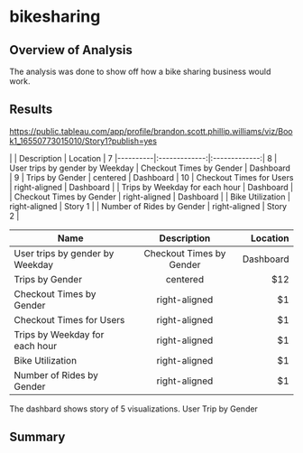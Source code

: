 # bikesharing
## Overview of Analysis
The analysis was done to show off how a bike sharing business would work.
## Results
https://public.tableau.com/app/profile/brandon.scott.phillip.williams/viz/Book1_16550773015010/Story1?publish=yes

|      |   Description | Location      |
7
|----------|:-------------:|:-------------:| 
8
| User trips by gender by Weekday |  Checkout Times by Gender | Dashboard |
9
| Trips by Gender |    centered   | Dashboard |
10
| Checkout Times for Users | right-aligned | Dashboard |
| Trips by Weekday for each hour | Dashboard | 
| Checkout Times by Gender | right-aligned | Dashboard |
| Bike Utilization | right-aligned | Story 1   |
| Number of Rides by Gender | right-aligned | Story 2   |

| Name     |  Description  |  Location |
|----------|:-------------:|------:|
| User trips by gender by Weekday |  Checkout Times by Gender | Dashboard |
| Trips by Gender |    centered   |   $12 |
| Checkout Times by Gender | right-aligned |    $1 |
| Checkout Times for Users | right-aligned |    $1 |
| Trips by Weekday for each hour | right-aligned |    $1 |
| Bike Utilization | right-aligned |    $1 |
| Number of Rides by Gender | right-aligned |    $1 
The dashbard shows story of 5 visualizations. User Trip by Gender
## Summary
